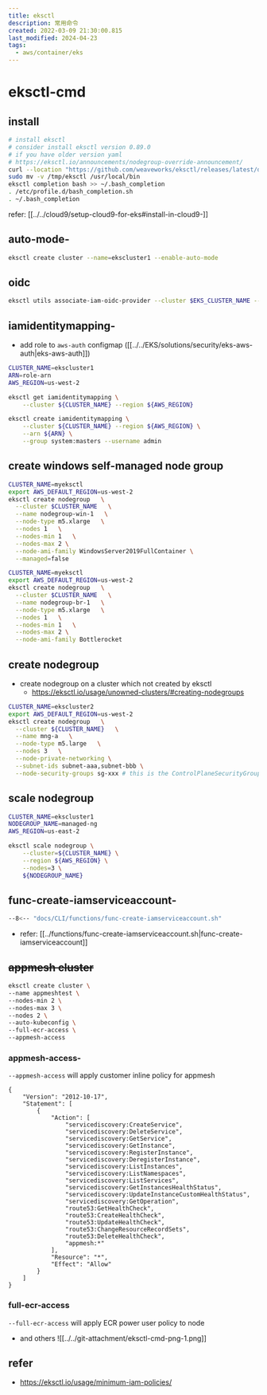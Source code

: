 ```yaml
---
title: eksctl
description: 常用命令
created: 2022-03-09 21:30:00.815
last_modified: 2024-04-23
tags:
  - aws/container/eks
---
```


# eksctl-cmd
## install
```sh
# install eksctl
# consider install eksctl version 0.89.0
# if you have older version yaml 
# https://eksctl.io/announcements/nodegroup-override-announcement/
curl --location "https://github.com/weaveworks/eksctl/releases/latest/download/eksctl_$(uname -s)_amd64.tar.gz" | tar xz -C /tmp
sudo mv -v /tmp/eksctl /usr/local/bin
eksctl completion bash >> ~/.bash_completion
. /etc/profile.d/bash_completion.sh
. ~/.bash_completion
```

refer: [[../../cloud9/setup-cloud9-for-eks#install-in-cloud9-]] 

## auto-mode-
```sh
eksctl create cluster --name=ekscluster1 --enable-auto-mode
```

## oidc
```sh
eksctl utils associate-iam-oidc-provider --cluster $EKS_CLUSTER_NAME --region $AWS_REGION --approve
```

## iamidentitymapping-
- add role to `aws-auth` configmap ([[../../EKS/solutions/security/eks-aws-auth|eks-aws-auth]])
```sh
CLUSTER_NAME=ekscluster1
ARN=role-arn
AWS_REGION=us-west-2

eksctl get iamidentitymapping \
    --cluster ${CLUSTER_NAME} --region ${AWS_REGION}

eksctl create iamidentitymapping \
    --cluster ${CLUSTER_NAME} --region ${AWS_REGION} \
    --arn ${ARN} \
    --group system:masters --username admin 
```

## create windows self-managed node group
```sh
CLUSTER_NAME=myeksctl
export AWS_DEFAULT_REGION=us-west-2
eksctl create nodegroup   \
  --cluster $CLUSTER_NAME   \
  --name nodegroup-win-1   \
  --node-type m5.xlarge   \
  --nodes 1   \
  --nodes-min 1   \
  --nodes-max 2 \
  --node-ami-family WindowsServer2019FullContainer \
  --managed=false
```

```sh
CLUSTER_NAME=myeksctl
export AWS_DEFAULT_REGION=us-west-2
eksctl create nodegroup   \
  --cluster $CLUSTER_NAME   \
  --name nodegroup-br-1   \
  --node-type m5.xlarge   \
  --nodes 1   \
  --nodes-min 1   \
  --nodes-max 2 \
  --node-ami-family Bottlerocket
```


## create nodegroup
- create nodegroup on a cluster which not created by eksctl
    - https://eksctl.io/usage/unowned-clusters/#creating-nodegroups
```sh
CLUSTER_NAME=ekscluster2
export AWS_DEFAULT_REGION=us-west-2
eksctl create nodegroup   \
  --cluster ${CLUSTER_NAME}   \
  --name mng-a   \
  --node-type m5.large   \
  --nodes 3   \
  --node-private-networking \
  --subnet-ids subnet-aaa,subnet-bbb \
  --node-security-groups sg-xxx # this is the ControlPlaneSecurityGroup

```

## scale nodegroup
```sh
CLUSTER_NAME=ekscluster1
NODEGROUP_NAME=managed-ng
AWS_REGION=us-east-2

eksctl scale nodegroup \
    --cluster=${CLUSTER_NAME} \
    --region ${AWS_REGION} \
    --nodes=3 \
    ${NODEGROUP_NAME}

```

## func-create-iamserviceaccount-
```sh title="func-create-iamserviceaccount.sh" linenums="1"
--8<-- "docs/CLI/functions/func-create-iamserviceaccount.sh"
```
- refer: [[../functions/func-create-iamserviceaccount.sh|func-create-iamserviceaccount]]

## ~~appmesh cluster~~

```sh
eksctl create cluster \
--name appmeshtest \
--nodes-min 2 \
--nodes-max 3 \
--nodes 2 \
--auto-kubeconfig \
--full-ecr-access \
--appmesh-access

```

### appmesh-access-
`--appmesh-access` will apply customer inline policy for appmesh

```
{
    "Version": "2012-10-17",
    "Statement": [
        {
            "Action": [
                "servicediscovery:CreateService",
                "servicediscovery:DeleteService",
                "servicediscovery:GetService",
                "servicediscovery:GetInstance",
                "servicediscovery:RegisterInstance",
                "servicediscovery:DeregisterInstance",
                "servicediscovery:ListInstances",
                "servicediscovery:ListNamespaces",
                "servicediscovery:ListServices",
                "servicediscovery:GetInstancesHealthStatus",
                "servicediscovery:UpdateInstanceCustomHealthStatus",
                "servicediscovery:GetOperation",
                "route53:GetHealthCheck",
                "route53:CreateHealthCheck",
                "route53:UpdateHealthCheck",
                "route53:ChangeResourceRecordSets",
                "route53:DeleteHealthCheck",
                "appmesh:*"
            ],
            "Resource": "*",
            "Effect": "Allow"
        }
    ]
}
```


### full-ecr-access
`--full-ecr-access` will apply ECR power user policy to node

- and others
![[../../git-attachment/eksctl-cmd-png-1.png]]


## refer
- https://eksctl.io/usage/minimum-iam-policies/



